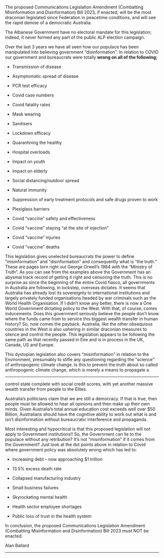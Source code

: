 The proposed Communications Legislation Amendment (Combatting Misinformation and
Disinformation) Bill 2023, if enacted, will be the most draconian legislated since Federation in
peacetime conditions, and will see the rapid demise of a democratic Australia.

The Albanese Government have no electoral mandate for this legislation; indeed, it never formed
any part of the public ALP election campaign.

Over the last 3 years we have all seen how our populace has been manipulated into believing
government “disinformation”. In relation to COVID our government and bureaucrats were totally
**wrong on all of the following;**

   - Transmission of disease

   - Asymptomatic spread of disease

   - PCR test efficacy

   - Covid case numbers

   - Covid fatality rates

   - Mask wearing

   - Sanitisers

   - Lockdown efficacy

   - Quarantining the healthy

   - Hospital overloads

   - Impact on youth

   - Impact on elderly

   - Social distancing/outdoor spread

   - Natural immunity

   - Suppression of early treatment protocols and safe drugs proven to work

   - Plexiglass barriers

   - Covid “vaccine” safety and effectiveness

   - Covid “vaccine” staying “at the site of injection”

   - Covid “vaccine” injuries

   - Covid “vaccine” deaths

This legislation gives unelected bureaucrats the power to define “misinformation” and
“disinformation” and consequently what is “the truth.” These are pages torn right out George
Orwell’s 1984 with the “Ministry of Truth”.
As you can see from the examples above the Government has an abysmal track record of getting it
right and censoring the truth. This is no surprise as since the beginning of the entire Covid fiasco, all
governments in Australia are following, in lockstep, overseas dictates. It seems that Australia has
already lost its sovereignty to international institutions and largely privately funded organisations
headed by war criminals such as the World Health Organisation. If I didn’t know any better, there is
now a One World Government dictating policy to the West. With that, of course, comes
inducements. Does this government seriously believe the people don’t know where the funds came
from to service this biggest wealth transfer in human history? So, now comes the payback. Australia,
like the other obsequious countries in the West is also ushering in similar draconian measures to
silence and control the people. This legislation appears to be following the same path as that
recently passed in Eire and is in process in the UK, Canada, US and Europe.

This dystopian legislation also covers “misinformation” in relation to the Environment, presumably
to stifle any questioning regarding the “science” of anthropogenic climate change. Is this to prevent
the truth about so called anthropogenic climate change, which is merely a means to propagate a


-----

control state complete with social credit scores, with yet another massive wealth transfer from
people to the Elites.

Australia’s politicians claim that we are still a democracy. If that is true, then people must be allowed
to hear all opinions and then make up their own minds. Given Australia’s total annual education cost
exceeds well over $50 Billion, Australians should have the cognitive ability to work out what is and
isn’t disinformation without bureaucratic interference and propaganda.

Most interesting and hypocritical is that this proposed legislation will not apply to Government
institutions!! So, the Government can lie to the populace without any retribution? It’s not
“misinformation” if it comes from the Government? Just look at the dot points above in relation to
Covid where government policy was absolutely wrong which has led to:

  - Increasing debt – now approaching $1 trillion

  - 13.5% excess death rate

  - Collapsed manufacturing industry

  - Small business failures

  - Skyrocketing mental health

  - Health sector employee shortages

  - Public loss of trust in the health system

In conclusion, the proposed Communications Legislation Amendment (Combatting Misinformation
and Disinformation) Bill 2023 must NOT be enacted.

Alan Ballard


-----

